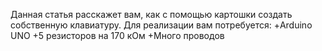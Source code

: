 Данная статья расскажет вам, как с помощью картошки создать собственную клавиатуру. Для реализации вам потребуется:
+Arduino UNO
+5 резисторов на 170 кОм
+Много проводов
